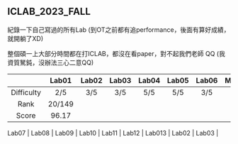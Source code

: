 ## ICLAB_2023_FALL

紀錄一下自己寫過的所有Lab (到OT之前都有追performance，後面有算好成績，就開躺了XD)

整個碩一上大部分時間都在打ICLAB，都沒在看paper，對不起我們老師 QQ (我資質駑鈍，沒辦法三心二意QQ)

|            | Lab01 | Lab02 | Lab03 | Lab04 | Lab05 | Lab06 | Mid_Project |   OT   | Mid_exam |
| :--------: | :---: | :---: | :---: | :---: | :---: | :---: | :---------: | :----: | :------: |
| Difficulty |  2/5  |  3/5  |  3/5  |  5/5  |  5/5  |  3/5  |     5/5     |   2/5  |   2/5    |
|    Rank    | 20/149|
|    Score   | 96.17 |

 Lab07 | Lab08 | Lab09 | Lab10 | Lab11 | Lab12 | Lab013 | Lab02 | Lab03 |
